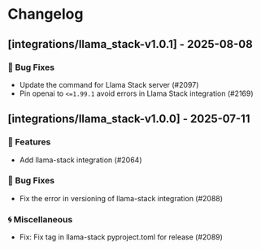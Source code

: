 # Changelog

## [integrations/llama_stack-v1.0.1] - 2025-08-08

### 🐛 Bug Fixes

- Update the command for Llama Stack server (#2097)
- Pin openai to `<=1.99.1` avoid errors in Llama Stack integration (#2169)


## [integrations/llama_stack-v1.0.0] - 2025-07-11

### 🚀 Features

- Add llama-stack integration (#2064)

### 🐛 Bug Fixes

- Fix the error in versioning of llama-stack integration (#2088)

### 🌀 Miscellaneous

- Fix: Fix tag in llama-stack pyproject.toml for release (#2089)

<!-- generated by git-cliff -->
